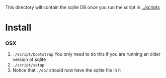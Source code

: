 This directory will contain the sqlite DB once you run the script in [../scripts](../scripts)

# Install

### OSX

1. `./script/bootstrap` You only need to do this if you are running an older version of sqlite
2. `./script/setup`
3. Notice that `./db/` should now have the sqlite file in it
